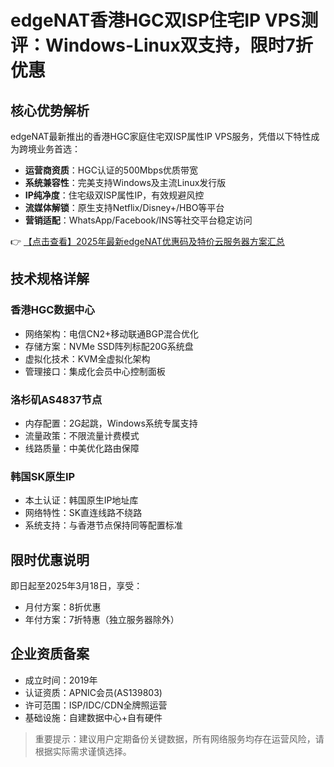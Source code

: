 # edgeNAT香港HGC双ISP住宅IP VPS测评：Windows-Linux双支持，限时7折优惠

## 核心优势解析

edgeNAT最新推出的香港HGC家庭住宅双ISP属性IP VPS服务，凭借以下特性成为跨境业务首选：

- **运营商资质**：HGC认证的500Mbps优质带宽
- **系统兼容性**：完美支持Windows及主流Linux发行版
- **IP纯净度**：住宅级双ISP属性IP，有效规避风控
- **流媒体解锁**：原生支持Netflix/Disney+/HBO等平台
- **营销适配**：WhatsApp/Facebook/INS等社交平台稳定访问

👉 [【点击查看】2025年最新edgeNAT优惠码及特价云服务器方案汇总](https://bit.ly/edgenat)

## 技术规格详解

### 香港HGC数据中心
- 网络架构：电信CN2+移动联通BGP混合优化
- 存储方案：NVMe SSD阵列标配20G系统盘
- 虚拟化技术：KVM全虚拟化架构
- 管理接口：集成化会员中心控制面板

### 洛杉矶AS4837节点
- 内存配置：2G起跳，Windows系统专属支持
- 流量政策：不限流量计费模式
- 线路质量：中美优化路由保障

### 韩国SK原生IP
- 本土认证：韩国原生IP地址库
- 网络特性：SK直连线路不绕路
- 系统支持：与香港节点保持同等配置标准

## 限时优惠说明
即日起至2025年3月18日，享受：
- 月付方案：8折优惠
- 年付方案：7折特惠（独立服务器除外）

## 企业资质备案
- 成立时间：2019年
- 认证资质：APNIC会员(AS139803)
- 许可范围：ISP/IDC/CDN全牌照运营
- 基础设施：自建数据中心+自有硬件

> 重要提示：建议用户定期备份关键数据，所有网络服务均存在运营风险，请根据实际需求谨慎选择。